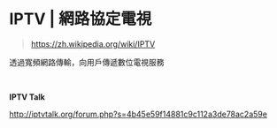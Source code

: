 # IPTV | 網路協定電視

> https://zh.wikipedia.org/wiki/IPTV

透過寬頻網路傳輸，向用戶傳遞數位電視服務

<br />

**IPTV Talk**

http://iptvtalk.org/forum.php?s=4b45e59f14881c9c112a3de78ac2a59e

